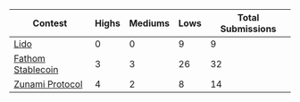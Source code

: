 | Contest | Highs | Mediums | Lows | Total Submissions |
| ------ | ----- | ------- | ---- | ----------------- |
| [Lido](https://github.com/solodit/solodit_content/blob/main/reports/Oxorio/2023-10-18-Lido.md) | 0 | 0 | 9 | 9 |
| [Fathom Stablecoin](https://github.com/solodit/solodit_content/blob/main/reports/Oxorio/2024-01-19-Fathom%20Stablecoin.md) | 3 | 3 | 26 | 32 |
| [Zunami Protocol](https://github.com/solodit/solodit_content/blob/main/reports/Oxorio/2024-02-06-Zunami%20ProtocolV2.md) | 4 | 2 | 8 | 14 |
